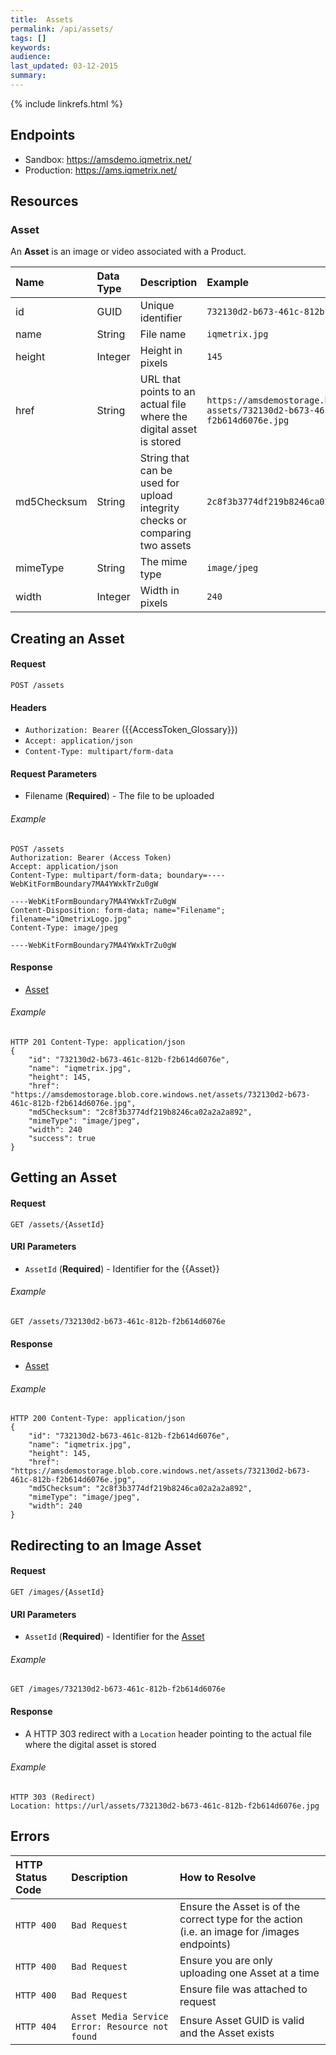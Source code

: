 ```yaml
---
title:  Assets
permalink: /api/assets/
tags: []
keywords: 
audience: 
last_updated: 03-12-2015
summary: 
---
```

{% include linkrefs.html %}

## Endpoints

* Sandbox: https://amsdemo.iqmetrix.net/
* Production: https://ams.iqmetrix.net/

## Resources

### Asset

An **Asset** is an image or video associated with a Product.

| Name | Data Type | Description | Example |
|:-----|:---------|:------------|:--------|
| id | GUID | Unique identifier | `732130d2-b673-461c-812b-f2b614d6076e` |
| name | String | File name | `iqmetrix.jpg` |
| height | Integer | Height in pixels | `145` |
| href | String | URL that points to an actual file where the digital asset is stored | `https://amsdemostorage.blob.core.windows.net/`<br/>`assets/732130d2-b673-461c-812b-f2b614d6076e.jpg` |
| md5Checksum | String | String that can be used for upload integrity checks or comparing two assets  | `2c8f3b3774df219b8246ca02a2a2a892` |
| mimeType | String | The mime type | `image/jpeg` |
| width | Integer | Width in pixels | `240` |

## Creating an Asset

#### Request

    POST /assets
    
#### Headers

* `Authorization: Bearer` ({{AccessToken_Glossary}})
* `Accept: application/json`
* `Content-Type: multipart/form-data`

#### Request Parameters

* Filename (**Required**) - The file to be uploaded

###### Example

    POST /assets
    Authorization: Bearer (Access Token)
    Accept: application/json
    Content-Type: multipart/form-data; boundary=----WebKitFormBoundary7MA4YWxkTrZu0gW

    ----WebKitFormBoundary7MA4YWxkTrZu0gW
    Content-Disposition: form-data; name="Filename"; filename="iQmetrixLogo.jpg"
    Content-Type: image/jpeg

    ----WebKitFormBoundary7MA4YWxkTrZu0gW

#### Response

* [Asset](#asset)

###### Example

    HTTP 201 Content-Type: application/json
    {
        "id": "732130d2-b673-461c-812b-f2b614d6076e",
        "name": "iqmetrix.jpg",
        "height": 145,
        "href": "https://amsdemostorage.blob.core.windows.net/assets/732130d2-b673-461c-812b-f2b614d6076e.jpg",
        "md5Checksum": "2c8f3b3774df219b8246ca02a2a2a892",
        "mimeType": "image/jpeg",
        "width": 240
        "success": true
    }

## Getting an Asset

#### Request

    GET /assets/{AssetId}

#### URI Parameters

* `AssetId` (**Required**) - Identifier for the {{Asset}}

###### Example

    GET /assets/732130d2-b673-461c-812b-f2b614d6076e

#### Response

* [Asset](#asset) 

###### Example

    HTTP 200 Content-Type: application/json
    {
        "id": "732130d2-b673-461c-812b-f2b614d6076e",
        "name": "iqmetrix.jpg",
        "height": 145,
        "href": "https://amsdemostorage.blob.core.windows.net/assets/732130d2-b673-461c-812b-f2b614d6076e.jpg",
        "md5Checksum": "2c8f3b3774df219b8246ca02a2a2a892",
        "mimeType": "image/jpeg",
        "width": 240
    }

## Redirecting to an Image Asset

#### Request

    GET /images/{AssetId}

#### URI Parameters

* `AssetId` (**Required**) - Identifier for the [Asset](#asset)

###### Example

    GET /images/732130d2-b673-461c-812b-f2b614d6076e

#### Response

* A HTTP 303 redirect with a `Location` header pointing to the actual file where the digital asset is stored

###### Example

    HTTP 303 (Redirect)
    Location: https://url/assets/732130d2-b673-461c-812b-f2b614d6076e.jpg

## Errors

| HTTP Status Code | Description | How to Resolve |
|:-----------------|:------------|:---------------|
| `HTTP 400` | `Bad Request` | Ensure the Asset is of the correct type for the action (i.e. an image for /images endpoints) |
| `HTTP 400` | `Bad Request` | Ensure you are only uploading one Asset at a time |
| `HTTP 400` | `Bad Request` | Ensure file was attached to request |
| `HTTP 404` | `Asset Media Service Error: Resource not found` | Ensure Asset GUID is valid and the Asset exists |